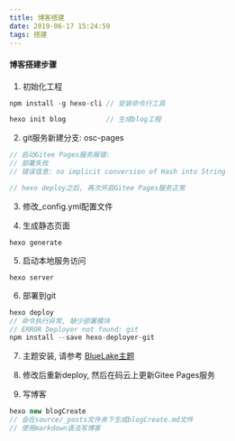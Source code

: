 ```yaml
---
title: 博客搭建
date: 2019-06-17 15:24:59
tags: 搭建
---
```


#### 博客搭建步骤

1. 初始化工程
```js
npm install -g hexo-cli // 安装命令行工具

hexo init blog          // 生成blog工程
```

2. git服务新建分支: osc-pages
```js
// 启动Gitee Pages服务报错: 
// 部署失败
// 错误信息: no implicit conversion of Hash into String

// hexo deploy之后, 再次开启Gitee Pages服务正常
```

3. 修改_config.yml配置文件

4. 生成静态页面
```
hexo generate
```

5. 启动本地服务访问
```
hexo server
```

6. 部署到git
```js
hexo deploy
// 命令执行异常, 缺少部署模块
// ERROR Deployer not found: git
npm install --save hexo-deployer-git
```
7. 主题安装, 请参考
[BlueLake主题](https://github.com/chaooo/hexo-theme-BlueLake)

8. 修改后重新deploy, 然后在码云上更新Gitee Pages服务

9. 写博客
```js
hexo new blogCreate
// 会在source/_posts文件夹下生成blogCreate.md文件
// 使用markdown语法写博客
```
